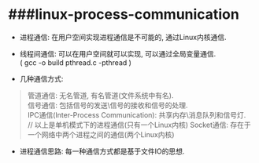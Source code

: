 ###linux-process-communication
===
* 进程通信: 在用户空间实现进程通信是不可能的, 通过Linux内核通信.  

* 线程间通信: 可以在用户空间就可以实现, 可以通过全局变量通信.  
( gcc -o build pthread.c -pthread )  

* 几种通信方式:  
> 管道通信: 无名管道, 有名管道(文件系统中有名).  
> 信号通信: 包括信号的发送\信号的接收和信号的处理.  
> IPC通信(Inter-Process Communication): 共享内存\消息队列和信号灯.  
>  // 以上是单机模式下的进程通信(只有一个Linux内核)
> Socket通信: 存在于一个网络中两个进程之间的通信(两个Linux内核)

* 进程通信思路: 每一种通信方式都是基于文件IO的思想.



